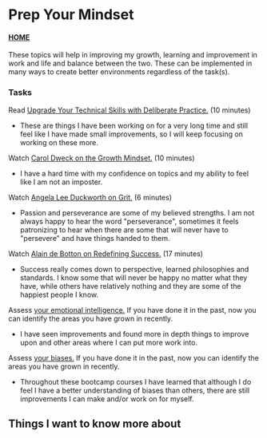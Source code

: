 # Prep Your Mindset

#### [HOME](https://cesarderio.github.io/reading-notes/)

These topics will help in improving my growth, learning and improvement in work and life and balance between the two. These can be implemented in many ways to create better environments regardless of the task(s).

### Tasks

Read [Upgrade Your Technical Skills with Deliberate Practice.](https://web.archive.org/web/20160616225417/http://www.happybearsoftware.com/upgrade-your-technical-skills-with-deliberate-practice) (10 minutes)

* These are things I have been working on for a very long time and still feel like I have made small improvements, so I will keep focusing on working on these more.

Watch [Carol Dweck on the Growth Mindset.](https://www.ted.com/talks/carol_dweck_the_power_of_believing_that_you_can_improve?language=en) (10 minutes)

* I have a hard time with my confidence on topics and my ability to feel like I am not an imposter.

Watch [Angela Lee Duckworth on Grit.](https://www.ted.com/talks/angela_lee_duckworth_grit_the_power_of_passion_and_perseverance) (6 minutes)

* Passion and perseverance are some of my believed strengths. I am not always happy to hear the word "perseverance", sometimes it feels patronizing to hear when there are some that will never have to "persevere" and have things handed to them.

Watch [Alain de Botton on Redefining Success.](https://www.ted.com/talks/alain_de_botton_a_kinder_gentler_philosophy_of_success) (17 minutes)

* Success really comes down to perspective, learned philosophies and standards. I know some that will never be happy no matter what they have, while others have relatively nothing and they are some of the happiest people I know.

Assess [your emotional intelligence.](https://codefellows.github.io/common_curriculum/career_coaching/201/emotional-intelligence-assessment.html) If you have done it in the past, now you can identify the areas you have grown in recently.

* I have seen improvements and found more in depth things to improve upon and other areas where I can put more work into.

Assess [your biases.](https://codefellows.github.io/common_curriculum/career_coaching/301/bias-assessment.html) If you have done it in the past, now you can identify the areas you have grown in recently.

* Throughout these bootcamp courses I have learned that although I do feel I have a better understanding of biases than others, there are still improvements I can make and/or work on for myself.

## Things I want to know more about
